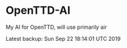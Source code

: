 # OpenTTD-AI
My AI for OpenTTD, will use primarily air

Latest backup: Sun Sep 22 18:14:01 UTC 2019
